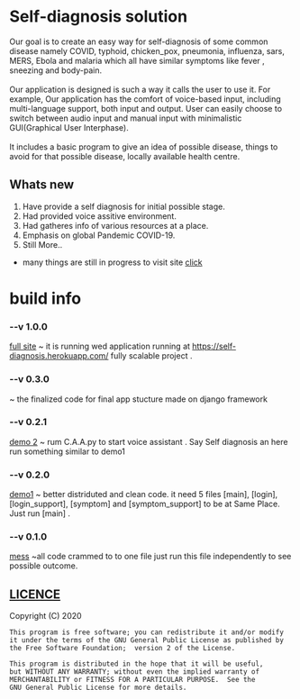 # Self-diagnosis solution
Our goal is to create an easy way for self-diagnosis of some common disease namely COVID, typhoid, chicken_pox, pneumonia, influenza, sars, MERS, Ebola and malaria which all have similar symptoms like fever , sneezing and body-pain.  <br /> <br />
 Our application is designed is such a way it calls the user to use it. For example, Our application has the comfort of voice-based input, including multi-language support, both input and output. User can easily choose to switch between audio input and manual input with minimalistic GUI(Graphical User Interphase). <br /> <br />
It includes a basic program to give an idea of possible disease, things to avoid for that possible disease, locally available health centre.
## Whats new
1. Have provide a self diagnosis for initial possible stage.
2. Had provided voice assitive environment.
3. Had gatheres info of various resources at a place.
4. Emphasis on global Pandemic COVID-19.
5. Still More..

* many things are still in progress
to visit site [click](https://self-diagnosis.herokuapp.com/)
# build info
### --v 1.0.0
[full site](full_site) ~ it is running wed application running at https://self-diagnosis.herokuapp.com/ fully scalable project .
### --v 0.3.0
~ the finalized code for final app stucture made on django framework 
### --v 0.2.1
[demo 2](demo_2) ~ rum C.A.A.py to start voice assistant . Say Self diagnosis an here run something similar to demo1   
### --v 0.2.0
[demo1](demo_1) ~ better distriduted and clean code. it need 5 files [main], [login], [login_support], [symptom] and [symptom_support] to be at Same Place.   Just run [main] .

### --v 0.1.0
[mess](mess.py) ~all code crammed to to one file just run this file independently to see possible outcome.

## [LICENCE](LICENSE)
  Copyright (C) 2020 

    This program is free software; you can redistribute it and/or modify
    it under the terms of the GNU General Public License as published by
    the Free Software Foundation;  version 2 of the License.

    This program is distributed in the hope that it will be useful,
    but WITHOUT ANY WARRANTY; without even the implied warranty of
    MERCHANTABILITY or FITNESS FOR A PARTICULAR PURPOSE.  See the
    GNU General Public License for more details.
